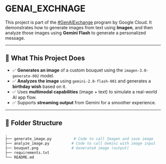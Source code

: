 # GENAI_EXCHNAGE

This project is part of the [#GenAIExchange](https://cloud.google.com/training/generative-ai-exchange) program by Google Cloud. It demonstrates how to generate images from text using **Imagen**, and then analyze those images using **Gemini Flash** to generate a personalized message.

---

## 🚀 What This Project Does

- ✅ **Generates an image** of a custom bouquet using the `imagen-3.0-generate-002` model.
- ✅ **Analyzes the image** using `gemini-2.0-flash-001` and generates a **birthday wish** based on it.
- ✅ Uses **multimodal capabilities** (image + text) to simulate a real-world AI app flow.
- ✅ Supports **streaming output** from Gemini for a smoother experience.

---

## 🧱 Folder Structure

```bash
.
├── generate_image.py          # Code to call Imagen and save image
├── analyze_image.py          # Code to call Gemini with image input
├── bouquet.png               # Generated image (output)
├── requirements.txt
└── README.md
